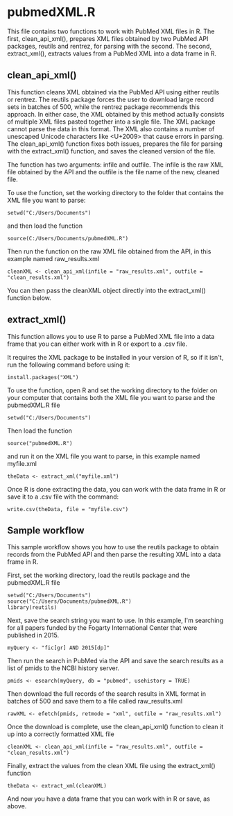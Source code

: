 # pubmedXML.R

This file contains two functions to work with PubMed XML files in R. The first, clean_api_xml(), prepares XML files obtained by two PubMed API packages, reutils and rentrez, for parsing with the second. The second, extract_xml(), extracts values from a PubMed XML into a data frame in R. 

## clean_api_xml()

This function cleans XML obtained via the PubMed API using either reutils or rentrez. The reutils package forces the user to download large record sets in batches of 500, while the rentrez package recommends this approach. In either case, the XML obtained by this method actually consists of multiple XML files pasted together into a single file. The XML package cannot parse the data in this format. The XML also contains a number of unescaped Unicode characters like \<U+2009> that cause errors in parsing. The clean_api_xml() function fixes both issues, prepares the file for parsing with the extract_xml() function, and saves the cleaned version of the file.

The function has two arguments: infile and outfile. The infile is the raw XML file obtained by the API and the outfile is the file name of the new, cleaned file. 

To use the function, set the working directory to the folder that contains the XML file you want to parse:

    setwd("C:/Users/Documents")

and then load the function

    source(C:/Users/Documents/pubmedXML.R")

Then run the function on the raw XML file obtained from the API, in this example named raw_results.xml

    cleanXML <- clean_api_xml(infile = "raw_results.xml", outfile = "clean_results.xml")

You can then pass the cleanXML object directly into the extract_xml() function below. 

## extract_xml()

This function allows you to use R to parse a PubMed XML file into a data frame that you can either work with in R or export to a .csv file.

It requires the XML package to be installed in your version of R, so if it isn't, run the following command before using it:

    install.packages("XML")

To use the function, open R and set the working directory to the folder on your computer that contains both the XML file you want to parse and the pubmedXML.R file

    setwd("C:/Users/Documents")

Then load the function

    source("pubmedXML.R")

and run it on the XML file you want to parse, in this example named myfile.xml

    theData <- extract_xml("myfile.xml")

Once R is done extracting the data, you can work with the data frame in R or save it to a .csv file with the command:

    write.csv(theData, file = "myfile.csv")

## Sample workflow

This sample workflow shows you how to use the reutils package to obtain records from the PubMed API and then parse the resulting XML into a data frame in R.

First, set the working directory, load the reutils package and the pubmedXML.R file

    setwd("C:/Users/Documents")
    source("C:/Users/Documents/pubmedXML.R")
    library(reutils)

Next, save the search string you want to use. In this example, I'm searching for all papers funded by the Fogarty International Center that were published in 2015. 

    myQuery <- "fic[gr] AND 2015[dp]"

Then run the search in PubMed via the API and save the search results as a list of pmids to the NCBI history server.

    pmids <- esearch(myQuery, db = "pubmed", usehistory = TRUE)

Then download the full records of the search results in XML format in batches of 500 and save them to a file called raw_results.xml

    rawXML <- efetch(pmids, retmode = "xml", outfile = "raw_results.xml")

Once the download is complete, use the clean_api_xml() function to clean it up into a correctly formatted XML file

    cleanXML <- clean_api_xml(infile = "raw_results.xml", outfile = "clean_results.xml")

Finally, extract the values from the clean XML file using the extract_xml() function

    theData <- extract_xml(cleanXML)

And now you have a data frame that you can work with in R or save, as above. 
